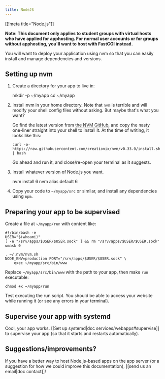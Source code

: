 ```yaml
---
title: NodeJS
---
```


[[!meta title="Node.js"]]

**Note: This document only applies to student groups with virtual hosts who
have applied for apphosting. For normal user accounts or for groups without
apphosting, you'll want to host with FastCGI instead.**

You will want to deploy your application using nvm so that you can easily
install and manage dependencies and versions.

## Setting up nvm

1.  Create a directory for your app to live in:

    mkdir -p ~/myapp
    cd ~/myapp

2.  Install nvm in your home directory. Note that `nvm` is terrible and will
    modify your shell config files without asking. But maybe that's what you
    want?

    Go find the latest version from [the NVM GitHub][nvm-github], and copy the
    nasty one-liner straight into your shell to install it. At the time of
    writing, it looks like this:

        curl -o- https://raw.githubusercontent.com/creationix/nvm/v0.33.0/install.sh | bash

    Go ahead and run it, and close/re-open your terminal as it suggests.

3.  Install whatever version of Node.js you want.

    nvm install 6
    nvm alias default 6

4.  Copy your code to `~/myapp/src` or similar, and install any dependencies
    using `npm`.

## Preparing your app to be supervised

Create a file at `~/myapp/run` with content like:

    #!/bin/bash -e
    USER="$(whoami)"
    [ -e "/srv/apps/$USER/$USER.sock" ] && rm "/srv/apps/$USER/$USER.sock"
    umask 0

    . ~/.nvm/nvm.sh
    NODE_ENV=production PORT="/srv/apps/$USER/$USER.sock" \
        exec ~/myapp/src/bin/www

Replace `~/myapp/src/bin/www` with the path to your app, then make `run`
executable:

    chmod +x ~/myapp/run

Test executing the run script. You should be able to access your website while
running it (or see any errors in your terminal).

## Supervise your app with systemd

Cool, your app works. [[Set up systemd|doc services/webapps#supervise]] to
supervise your app (so that it starts and restarts automatically).

## Suggestions/improvements?

If you have a better way to host Node.js-based apps on the app server (or a
suggestion for how we could improve this documentation), [[send us an email|doc
contact]]!

[nvm-github]: https://github.com/creationix/nvm

